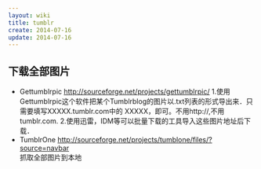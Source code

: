 ```yaml
---
layout: wiki
title: tumblr
create: 2014-07-16
update: 2014-07-16
---
```


## 下载全部图片
* Gettumblrpic <http://sourceforge.net/projects/gettumblrpic/>
    1.使用Gettumblrpic这个软件把某个Tumblrblog的图片以.txt列表的形式导出来．只需要填写XXXXX.tumblr.com中的 XXXXX，即可。不用http://,不用tumblr.com.
    2.使用迅雷，IDM等可以批量下载的工具导入这些图片地址后下载．
* TumblrOne <http://sourceforge.net/projects/tumblone/files/?source=navbar>  
抓取全部图片到本地

